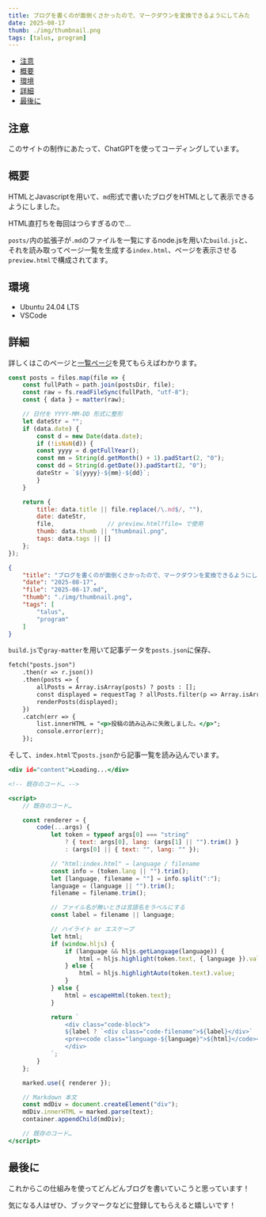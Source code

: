 ```yaml
---
title: ブログを書くのが面倒くさかったので、マークダウンを変換できるようにしてみた
date: 2025-08-17
thumb: ./img/thumbnail.png
tags: [talus, program]
---
```


- [注意](#注意)
- [概要](#概要)
- [環境](#環境)
- [詳細](#詳細)
- [最後に](#最後に)

## 注意

このサイトの制作にあたって、ChatGPTを使ってコーディングしています。

## 概要

HTMLとJavascriptを用いて、`md`形式で書いたブログをHTMLとして表示できるようにしました。

HTML直打ちを毎回はつらすぎるので…

`posts/`内の拡張子が`.md`のファイルを一覧にするnode.jsを用いた`build.js`と、それを読み取ってページ一覧を生成する`index.html`、ページを表示させる`preview.html`で構成されてます。

## 環境

- Ubuntu 24.04 LTS
- VSCode

## 詳細

詳しくはこのページと[一覧ページ](./)を見てもらえばわかります。

```js:build.js
const posts = files.map(file => {
    const fullPath = path.join(postsDir, file);
    const raw = fs.readFileSync(fullPath, "utf-8");
    const { data } = matter(raw);

    // 日付を YYYY-MM-DD 形式に整形
    let dateStr = "";
    if (data.date) {
        const d = new Date(data.date);
        if (!isNaN(d)) {
        const yyyy = d.getFullYear();
        const mm = String(d.getMonth() + 1).padStart(2, "0");
        const dd = String(d.getDate()).padStart(2, "0");
        dateStr = `${yyyy}-${mm}-${dd}`;
        }
    }

    return {
        title: data.title || file.replace(/\.md$/, ""),
        date: dateStr,
        file,               // preview.html?file= で使用
        thumb: data.thumb || "thumbnail.png",
        tags: data.tags || []
    };
});
```
```json:posts.json
{
    "title": "ブログを書くのが面倒くさかったので、マークダウンを変換できるようにしてみた",
    "date": "2025-08-17",
    "file": "2025-08-17.md",
    "thumb": "./img/thumbnail.png",
    "tags": [
        "talus",
        "program"
    ]
}
```

`build.js`で`gray-matter`を用いて記事データを`posts.json`に保存、

```js:index.html
fetch("posts.json")
    .then(r => r.json())
    .then(posts => {
        allPosts = Array.isArray(posts) ? posts : [];
        const displayed = requestTag ? allPosts.filter(p => Array.isArray(p.tags) && p.tags.includes(requestTag)) : allPosts;
        renderPosts(displayed);
    })
    .catch(err => {
        list.innerHTML = "<p>投稿の読み込みに失敗しました。</p>";
        console.error(err);
    });
```
そして、`index.html`で`posts.json`から記事一覧を読み込んでいます。

```html:preview.html
<div id="content">Loading...</div>

<!-- 既存のコード… -->

<script>
    // 既存のコード…

    const renderer = {
        code(...args) {
            let token = typeof args[0] === "string"
                ? { text: args[0], lang: (args[1] || "").trim() }
                : (args[0] || { text: "", lang: "" });

            // "html:index.html" → language / filename
            const info = (token.lang || "").trim();
            let [language, filename = ""] = info.split(":");
            language = (language || "").trim();
            filename = filename.trim();

            // ファイル名が無いときは言語名をラベルにする
            const label = filename || language;

            // ハイライト or エスケープ
            let html;
            if (window.hljs) {
                if (language && hljs.getLanguage(language)) {
                    html = hljs.highlight(token.text, { language }).value;
                } else {
                    html = hljs.highlightAuto(token.text).value;
                }
            } else {
                html = escapeHtml(token.text);
            }

            return `
                <div class="code-block">
                ${label ? `<div class="code-filename">${label}</div>` : ""}
                <pre><code class="language-${language}">${html}</code></pre>
                </div>
            `;
        }
    };

    marked.use({ renderer });

    // Markdown 本文
    const mdDiv = document.createElement("div");
    mdDiv.innerHTML = marked.parse(text);
    container.appendChild(mdDiv);

    // 既存のコード…
</script>
```

## 最後に

これからこの仕組みを使ってどんどんブログを書いていこうと思っています！

気になる人はぜひ、ブックマークなどに登録してもらえると嬉しいです！